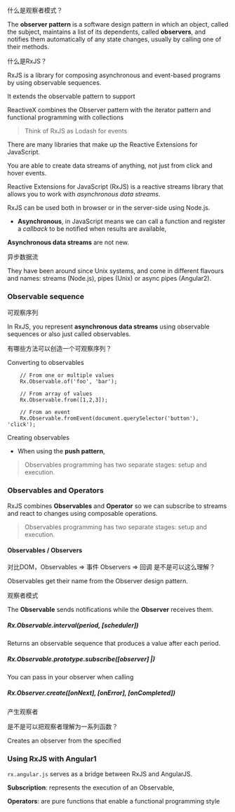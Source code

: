 什么是观察者模式？

The **observer pattern** is a software design pattern in which an object, called the subject, maintains a list of its dependents, called **observers**, and notifies them automatically of any state changes, usually by calling one of their methods.

什么是RxJS？

RxJS is a library for composing asynchronous and event-based programs by using observable sequences.

It extends the observable pattern to support 

ReactiveX combines the Observer pattern with the iterator pattern and functional programming with collections 

> Think of RxJS as Lodash for events

There are many libraries that make up the Reactive Extensions for JavaScript.

You are able to create data streams of anything, not just from click and hover events.

Reactive Extensions for JavaScript (RxJS) is a reactive streams library that allows you to work with *asynchronous data streams*. 

RxJS can be used both in browser or in the server-side using Node.js.

- **Asynchronous**, in JavaScript means we can call a function and register a *callback* to be notified when results are available,  

**Asynchronous data streams** are not new.

异步数据流

They have been around since Unix systems, and come in different flavours and names: streams (Node.js), pipes (Unix) or async pipes (Angular2).

### Observable sequence

可观察序列

In RxJS, you represent **asynchronous data streams** using observable sequences or also just called observables.

有哪些方法可以创造一个可观察序列？

Converting to observables

        // From one or multiple values
        Rx.Observable.of('foo', 'bar');
        
        // From array of values
        Rx.Observable.from([1,2,3]);
        
        // From an event
        Rx.Observable.fromEvent(document.querySelector('button'), 'click');
        
Creating observables        
        
- When using the **push pattern**, 

> Observables programming has two separate stages: setup and execution.

### Observables and Operators

RxJS combines **Observables** and **Operator** so we can subscribe to streams and react to changes using composable operations.

> Observables programming has two separate stages: setup and execution.

#### Observables / Observers

对比DOM，Observables => 事件  Observers => 回调 是不是可以这么理解？

Observables get their name from the Observer design pattern.

观察者模式

The **Observable** sends notifications while the **Observer** receives them.

##### Rx.Observable.interval(period, [scheduler])

Returns an observable sequence that produces a value after each period.

##### Rx.Observable.prototype.subscribe([observer] |)

You can pass in your observer when calling 

##### Rx.Observer.create([onNext], [onError], [onCompleted])

产生观察者

是不是可以把观察者理解为一系列函数？

Creates an observer from the specified 

### Using RxJS with Angular1

`rx.angular.js` serves as a bridge between RxJS and AngularJS.

**Subscription**: represents the execution of an Observable, 

**Operators**: are pure functions that enable a functional programming style 